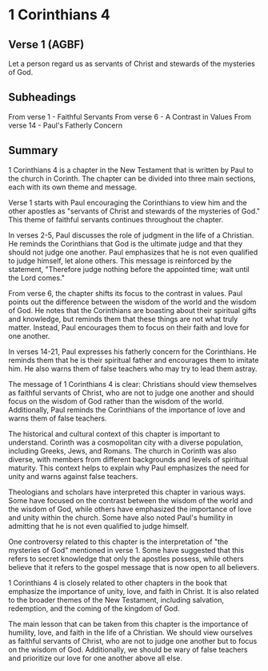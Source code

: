 # 1 Corinthians 4

## Verse 1 (AGBF)

Let a person regard us as servants of Christ and stewards of the mysteries of God.

## Subheadings

From verse 1 - Faithful Servants
From verse 6 - A Contrast in Values
From verse 14 - Paul's Fatherly Concern

## Summary

1 Corinthians 4 is a chapter in the New Testament that is written by Paul to the church in Corinth. The chapter can be divided into three main sections, each with its own theme and message.

Verse 1 starts with Paul encouraging the Corinthians to view him and the other apostles as "servants of Christ and stewards of the mysteries of God." This theme of faithful servants continues throughout the chapter.

In verses 2-5, Paul discusses the role of judgment in the life of a Christian. He reminds the Corinthians that God is the ultimate judge and that they should not judge one another. Paul emphasizes that he is not even qualified to judge himself, let alone others. This message is reinforced by the statement, "Therefore judge nothing before the appointed time; wait until the Lord comes."

From verse 6, the chapter shifts its focus to the contrast in values. Paul points out the difference between the wisdom of the world and the wisdom of God. He notes that the Corinthians are boasting about their spiritual gifts and knowledge, but reminds them that these things are not what truly matter. Instead, Paul encourages them to focus on their faith and love for one another.

In verses 14-21, Paul expresses his fatherly concern for the Corinthians. He reminds them that he is their spiritual father and encourages them to imitate him. He also warns them of false teachers who may try to lead them astray.

The message of 1 Corinthians 4 is clear: Christians should view themselves as faithful servants of Christ, who are not to judge one another and should focus on the wisdom of God rather than the wisdom of the world. Additionally, Paul reminds the Corinthians of the importance of love and warns them of false teachers.

The historical and cultural context of this chapter is important to understand. Corinth was a cosmopolitan city with a diverse population, including Greeks, Jews, and Romans. The church in Corinth was also diverse, with members from different backgrounds and levels of spiritual maturity. This context helps to explain why Paul emphasizes the need for unity and warns against false teachers.

Theologians and scholars have interpreted this chapter in various ways. Some have focused on the contrast between the wisdom of the world and the wisdom of God, while others have emphasized the importance of love and unity within the church. Some have also noted Paul's humility in admitting that he is not even qualified to judge himself.

One controversy related to this chapter is the interpretation of "the mysteries of God" mentioned in verse 1. Some have suggested that this refers to secret knowledge that only the apostles possess, while others believe that it refers to the gospel message that is now open to all believers.

1 Corinthians 4 is closely related to other chapters in the book that emphasize the importance of unity, love, and faith in Christ. It is also related to the broader themes of the New Testament, including salvation, redemption, and the coming of the kingdom of God.

The main lesson that can be taken from this chapter is the importance of humility, love, and faith in the life of a Christian. We should view ourselves as faithful servants of Christ, who are not to judge one another but to focus on the wisdom of God. Additionally, we should be wary of false teachers and prioritize our love for one another above all else.